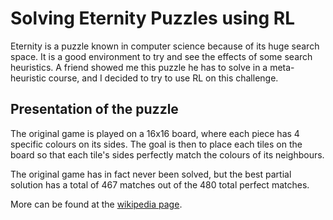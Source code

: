 # Solving Eternity Puzzles using RL

Eternity is a puzzle known in computer science because of its huge
search space. It is a good environment to try and see the effects
of some search heuristics. A friend showed me this puzzle he has
to solve in a meta-heuristic course, and I decided to try to use
RL on this challenge.

## Presentation of the puzzle

The original game is played on a 16x16 board, where each piece
has 4 specific colours on its sides. The goal is then to place
each tiles on the board so that each tile's sides perfectly match
the colours of its neighbours.

The original game has in fact never been solved, but the best
partial solution has a total of 467 matches out of the 480
total perfect matches.

More can be found at the [wikipedia page](https://en.wikipedia.org/wiki/Eternity_II_puzzle).
